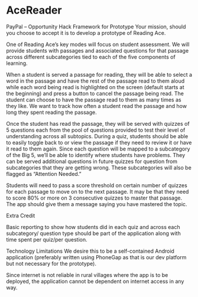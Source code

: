 # AceReader

PayPal – Opportunity Hack
Framework for Prototype
Your mission, should you choose to accept it is to develop a prototype of Reading Ace. 

One of Reading Ace’s key modes will focus on student assessment.  We will provide students with passages and associated questions for that passage across different subcategories tied to each of the five components of learning.

When a student is served a passage for reading, they will be able to select a word in the passage and have the rest of the passage read to them aloud while each word being read is highlighted on the screen (default starts at the beginning) and press a button to cancel the passage being read.  The student can choose to have the passage read to them as many times as they like.  We want to track how often a student read the passage and how long they spent reading the passage.

Once the student has read the passage, they will be served with quizzes of 5 questions each from the pool of questions provided to test their level of understanding across all subtopics. During a quiz, students should be able to easily toggle back to or view the passage if they need to review it or have it read to them again.  Since each question will be mapped to a subcategory of the Big 5, we’ll be able to identify where students have problems.  They can be served additional questions in future quizzes for question from subcategories that they are getting wrong.  These subcategories will also be flagged as “Attention Needed.”

Students will need to pass a score threshold on certain number of quizzes for each passage to move on to the next passage. It may be that they need to score 80% or more on 3 consecutive quizzes to master that passage. The app should give them a message saying you have mastered the topic. 

Extra Credit

Basic reporting to show how students did in each quiz and across each subcategory/ question type should be part of the application along with time spent per quiz/per question.

Technology Limitations
We desire this to be a self-contained Android application (preferably written using PhoneGap as that is our dev platform but not necessary for the prototype). 

Since internet is not reliable in rural villages where the app is to be deployed, the application cannot be dependent on internet access in any way.

